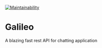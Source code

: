 [![Maintainability](https://api.codeclimate.com/v1/badges/8f1e83825fa6388e2e0e/maintainability)](https://codeclimate.com/github/joshwambere/Galileo/maintainability)

# Galileo
A blazing fast rest API for chatting application

